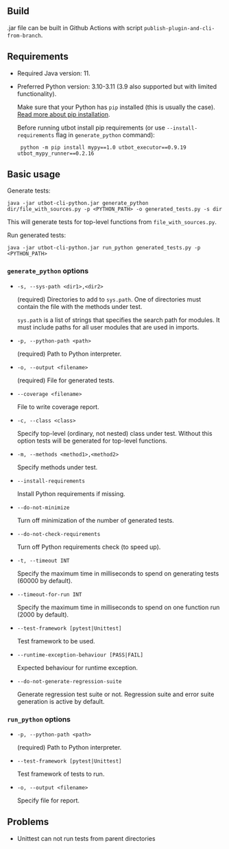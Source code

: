 ## Build

.jar file can be built in Github Actions with script `publish-plugin-and-cli-from-branch`.

## Requirements

 - Required Java version: 11.

 - Preferred Python version: 3.10-3.11 (3.9 also supported but with limited functionality).

    Make sure that your Python has `pip` installed (this is usually the case). [Read more about pip installation](https://pip.pypa.io/en/stable/installation/).

    Before running utbot install pip requirements (or use `--install-requirements` flag in `generate_python` command):

        python -m pip install mypy==1.0 utbot_executor==0.9.19 utbot_mypy_runner==0.2.16

## Basic usage

Generate tests:

    java -jar utbot-cli-python.jar generate_python dir/file_with_sources.py -p <PYTHON_PATH> -o generated_tests.py -s dir

This will generate tests for top-level functions from `file_with_sources.py`.

Run generated tests:

    java -jar utbot-cli-python.jar run_python generated_tests.py -p <PYTHON_PATH>

### `generate_python` options
  
- `-s, --sys-path <dir1>,<dir2>`              

  (required) Directories to add to `sys.path`. One of directories must contain the file with the methods under test.
  
  `sys.path` is a list of strings that specifies the search path for modules. It must include paths for all user modules that are used in imports.

- `-p, --python-path <path>`           

  (required) Path to Python interpreter.
  
- `-o, --output <filename>`                

  (required) File for generated tests.

- `--coverage <filename>`                  
  
  File to write coverage report.
  
- `-c, --class <class>`
  
  Specify top-level (ordinary, not nested) class under test. Without this option tests will be generated for top-level functions.
  
- `-m, --methods <method1>,<method2>`

  Specify methods under test.

- `--install-requirements`           

  Install Python requirements if missing.
  
- `--do-not-minimize`                
  
  Turn off minimization of the number of generated tests.

- `--do-not-check-requirements`
  
  Turn off Python requirements check (to speed up).
  
- `-t, --timeout INT`                

  Specify the maximum time in milliseconds to spend on generating tests (60000 by default).
  
- `--timeout-for-run INT`            

  Specify the maximum time in milliseconds to spend on one function run (2000 by default).

- `--test-framework [pytest|Unittest]`

  Test framework to be used.

- `--runtime-exception-behaviour [PASS|FAIL]`

  Expected behaviour for runtime exception.

- `--do-not-generate-regression-suite`

  Generate regression test suite or not. Regression suite and error suite generation is active by default.
  
### `run_python` options

- `-p, --python-path <path>`
  
  (required) Path to Python interpreter.

- `--test-framework [pytest|Unittest]`
  
  Test framework of tests to run.

- `-o, --output <filename>`

  Specify file for report.

## Problems

- Unittest can not run tests from parent directories 
